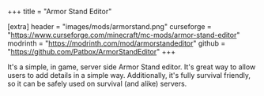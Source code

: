 +++
title = "Armor Stand Editor"

[extra]
header = "images/mods/armorstand.png"
curseforge = "https://www.curseforge.com/minecraft/mc-mods/armor-stand-editor"
modrinth = "https://modrinth.com/mod/armorstandeditor"
github = "https://github.com/Patbox/ArmorStandEditor"
+++

It's a simple, in game, server side Armor Stand editor. It's great way to allow users to add details in a simple way. Additionally, it's fully survival friendly, so it can be safely used on survival (and alike) servers.